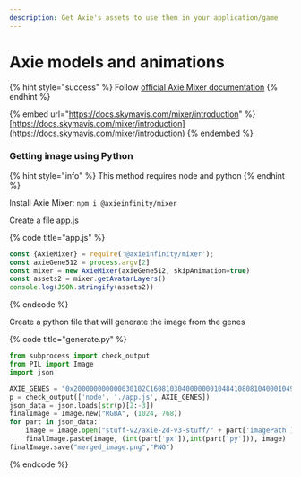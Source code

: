 ```yaml
---
description: Get Axie's assets to use them in your application/game
---
```


# Axie models and animations



{% hint style="success" %}
Follow [official Axie Mixer documentation](https://docs.skymavis.com/mixer/introduction)
{% endhint %}

{% embed url="https://docs.skymavis.com/mixer/introduction" %}
[https://docs.skymavis.com/mixer/introduction](https://docs.skymavis.com/mixer/introduction)
{% endembed %}

### Getting image using Python

{% hint style="info" %}
This method requires node and python
{% endhint %}

Install Axie Mixer: `npm i @axieinfinity/mixer`

Create a file app.js

{% code title="app.js" %}
```javascript
const {AxieMixer} = require('@axieinfinity/mixer');
const axieGene512 = process.argv[2]
const mixer = new AxieMixer(axieGene512, skipAnimation=true)
const assets2 = mixer.getAvatarLayers()
console.log(JSON.stringify(assets2))
```
{% endcode %}

Create a python file that will generate the image from the genes

{% code title="generate.py" %}
```python
from subprocess import check_output
from PIL import Image
import json

AXIE_GENES = "0x200000000000030102C160810304000000010484108081040001049020008004000104800840C40400010594080085060001049428A0C1060001048008004004"
p = check_output(['node', './app.js', AXIE_GENES])
json_data = json.loads(str(p)[2:-3])
finalImage = Image.new("RGBA", (1024, 768))
for part in json_data:
    image = Image.open("stuff-v2/axie-2d-v3-stuff/" + part['imagePath'])
    finalImage.paste(image, (int(part['px']),int(part['py'])), image)
finalImage.save("merged_image.png","PNG")
```
{% endcode %}
